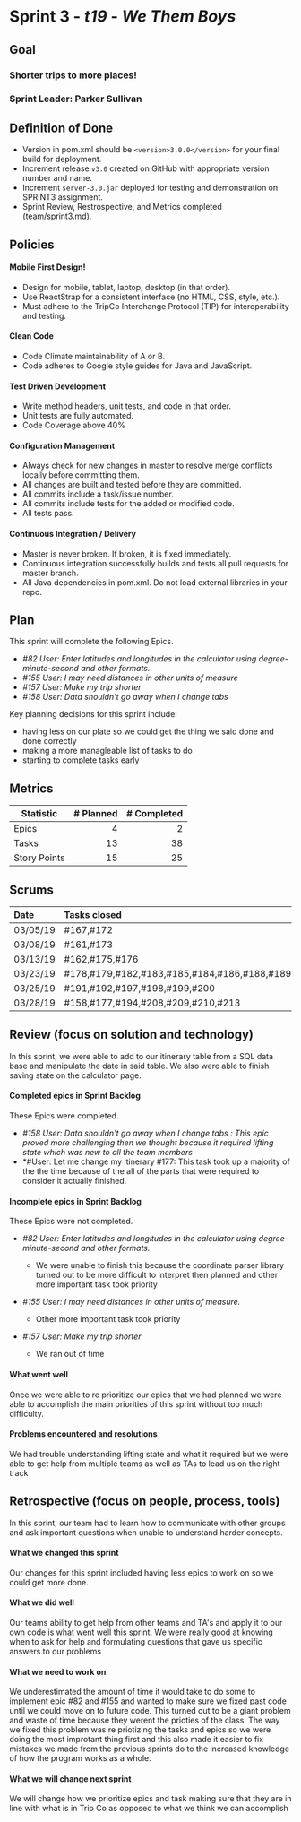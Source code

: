 # Sprint 3 - *t19* - *We Them Boys*

## Goal

### Shorter trips to more places!
### Sprint Leader: Parker Sullivan

## Definition of Done

* Version in pom.xml should be `<version>3.0.0</version>` for your final build for deployment.
* Increment release `v3.0` created on GitHub with appropriate version number and name.
* Increment `server-3.0.jar` deployed for testing and demonstration on SPRINT3 assignment.
* Sprint Review, Restrospective, and Metrics completed (team/sprint3.md).


## Policies

#### Mobile First Design!
* Design for mobile, tablet, laptop, desktop (in that order).
* Use ReactStrap for a consistent interface (no HTML, CSS, style, etc.).
* Must adhere to the TripCo Interchange Protocol (TIP) for interoperability and testing.
#### Clean Code
* Code Climate maintainability of A or B.
* Code adheres to Google style guides for Java and JavaScript.
#### Test Driven Development
* Write method headers, unit tests, and code in that order.
* Unit tests are fully automated.
* Code Coverage above 40%
#### Configuration Management
* Always check for new changes in master to resolve merge conflicts locally before committing them.
* All changes are built and tested before they are committed.
* All commits include a task/issue number.
* All commits include tests for the added or modified code.
* All tests pass.
#### Continuous Integration / Delivery 
* Master is never broken.  If broken, it is fixed immediately.
* Continuous integration successfully builds and tests all pull requests for master branch.
* All Java dependencies in pom.xml.  Do not load external libraries in your repo. 


## Plan

This sprint will complete the following Epics.

* *#82 User: Enter latitudes and longitudes in the calculator using degree-minute-second and other formats.*
* *#155 User: I may need distances in other units of measure*
* *#157 User: Make my trip shorter*
* *#158 User: Data shouldn't go away when I change tabs*


Key planning decisions for this sprint include:
* having less on our plate so we could get the thing we said done and done correctly
* making a more managleable list of tasks to do
* starting to complete tasks early


## Metrics

| Statistic | # Planned | # Completed |
| --- | ---: | ---: |
| Epics | 4 | 2 |
| Tasks |  13   | 38 | 
| Story Points |  15  | 25 | 


## Scrums

| Date | Tasks closed  | Tasks in progress | Impediments |
| :--- | :--- | :--- | :--- |
| 03/05/19 | #167,#172 | #161,#173 |none | 
| 03/08/19 | #161,#173 | #174,#175,#162,#176 | none | 
| 03/13/19 | #162,#175,#176 | #178,#179,#182,#183,#185 | none | 
| 03/23/19 | #178,#179,#182,#183,#185,#184,#186,#188,#189 | #191,#192,#197,#198,#199,#200  | none | 
| 03/25/19 | #191,#192,#197,#198,#199,#200 | #158,#177,#194,#208,#209,#210,#213 | none |
| 03/28/19 | #158,#177,#194,#208,#209,#210,#213 | none | none |
 


## Review (focus on solution and technology)

In this sprint, we were able to add to our itinerary table from a SQL data base and manipulate the date in said table. We also were able to finish saving state on the calculator page.

#### Completed epics in Sprint Backlog 

These Epics were completed.
* *#158 User: Data shouldn't go away when I change tabs : This epic proved more challenging then we thought because it required lifting state which was new to all the team members* 
* *#User: Let me change my itinerary #177: This task took up a majority of the the time because of the all of the parts that were required to consider it actually finished.
#### Incomplete epics in Sprint Backlog 

These Epics were not completed.

* *#82 User: Enter latitudes and longitudes in the calculator using degree-minute-second and other formats.* 
    
    * We were unable to finish this because the coordinate parser library turned out to be more difficult to interpret then planned and other more important task took priority
     
* *#155 User: I may need distances in other units of measure.*
    * Other more important task took priority
* *#157 User: Make my trip shorter*
    * We ran out of time

#### What went well

Once we were able to re prioritize our epics that we had planned we were able to accomplish the main priorities of this sprint without too much difficulty. 

#### Problems encountered and resolutions

We had trouble understanding lifting state and what it required but we were able to get help from multiple teams as well as TAs to lead us on the right track




## Retrospective (focus on people, process, tools)

In this sprint, our team had to learn how to communicate with other groups and ask important questions when unable to understand harder concepts.

#### What we changed this sprint

Our changes for this sprint included having less epics to work on so we could get more done.

#### What we did well

Our teams ability to get help from other teams and TA's and apply it to our own code is what went well this sprint. We were really good at knowing when to ask for help and formulating questions that gave us specific answers to our problems 

#### What we need to work on

We underestimated the amount of time it would take to do some to implement epic #82 and #155 and wanted to make sure we fixed past code until we could move on to future code. This turned out to be a giant problem and waste of time because they werent the prioties of the class. The way we fixed this problem was re priotizing the tasks and epics so we were doing the most improtant thing first and this also made it easier to fix mistakes we made from the previous sprints do to the increased knowledge of how the program works as a whole.

#### What we will change next sprint 

We will change how we prioritize epics and task making sure that they are in line with what is in Trip Co as opposed to what we think we can accomplish
